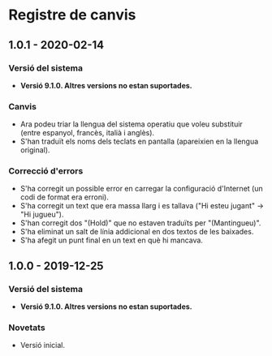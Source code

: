 # Registre de canvis

## 1.0.1 - 2020-02-14
### Versió del sistema
- **Versió 9.1.0. Altres versions no estan suportades.**
### Canvis
- Ara podeu triar la llengua del sistema operatiu que voleu substituir (entre espanyol, francès, italià i anglès).
- S'han traduït els noms dels teclats en pantalla (apareixien en la llengua original).
### Correcció d'errors
- S'ha corregit un possible error en carregar la configuració d'Internet (un codi de format era erroni).
- S'ha corregit un text que era massa llarg i es tallava ("Hi esteu jugant" -> "Hi jugueu").
- S'han corregit dos "(Hold)" que no estaven traduïts per "(Mantingueu)".
- S'ha eliminat un salt de línia addicional en dos textos de les baixades.
- S'ha afegit un punt final en un text en què hi mancava.

## 1.0.0 - 2019-12-25
### Versió del sistema
- **Versió 9.1.0. Altres versions no estan suportades.**
### Novetats
- Versió inicial.
